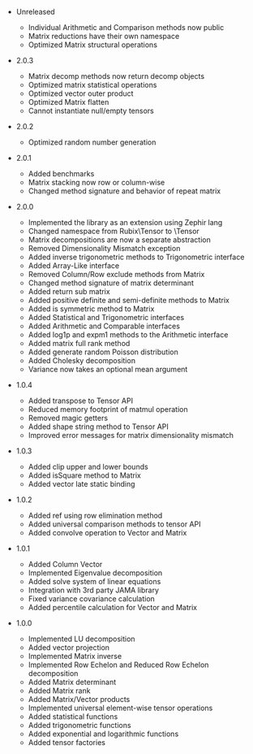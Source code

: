 - Unreleased
    - Individual Arithmetic and Comparison methods now public
    - Matrix reductions have their own namespace
    - Optimized Matrix structural operations

- 2.0.3
    - Matrix decomp methods now return decomp objects
    - Optimized matrix statistical operations
    - Optimized vector outer product
    - Optimized Matrix flatten
    - Cannot instantiate null/empty tensors

- 2.0.2
    - Optimized random number generation

- 2.0.1
    - Added benchmarks
    - Matrix stacking now row or column-wise
    - Changed method signature and behavior of repeat matrix

- 2.0.0
    - Implemented the library as an extension using Zephir lang
    - Changed namespace from Rubix\Tensor to \Tensor
    - Matrix decompositions are now a separate abstraction
    - Removed Dimensionality Mismatch exception
    - Added inverse trigonometric methods to Trigonometric interface
    - Added Array-Like interface
    - Removed Column/Row exclude methods from Matrix
    - Changed method signature of matrix determinant
    - Added return sub matrix
    - Added positive definite and semi-definite methods to Matrix
    - Added is symmetric method to Matrix
    - Added Statistical and Trigonometric interfaces
    - Added Arithmetic and Comparable interfaces
    - Added log1p and expm1 methods to the Arithmetic interface
    - Added matrix full rank method
    - Added generate random Poisson distribution
    - Added Cholesky decomposition
    - Variance now takes an optional mean argument

- 1.0.4
    - Added transpose to Tensor API
    - Reduced memory footprint of matmul operation
    - Removed magic getters
    - Added shape string method to Tensor API
    - Improved error messages for matrix dimensionality mismatch

- 1.0.3
    - Added clip upper and lower bounds
    - Added isSquare method to Matrix
    - Added vector late static binding

- 1.0.2
    - Added ref using row elimination method
    - Added universal comparison methods to tensor API
    - Added convolve operation to Vector and Matrix

- 1.0.1
    - Added Column Vector
    - Implemented Eigenvalue decomposition
    - Added solve system of linear equations
    - Integration with 3rd party JAMA library
    - Fixed variance covariance calculation
    - Added percentile calculation for Vector and Matrix

- 1.0.0
    - Implemented LU decomposition
    - Added vector projection
    - Implemented Matrix inverse
    - Implemented Row Echelon and Reduced Row Echelon decomposition
    - Added Matrix determinant
    - Added Matrix rank
    - Added Matrix/Vector products
    - Implemented universal element-wise tensor operations
    - Added statistical functions
    - Added trigonometric functions
    - Added exponential and logarithmic functions
    - Added tensor factories

